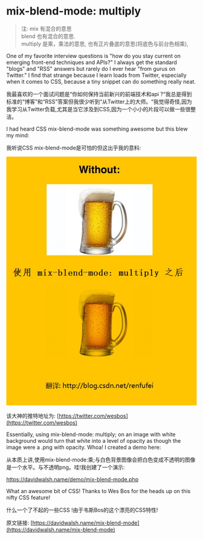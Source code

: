 # mix-blend-mode: multiply


> 注: mix 有混合的意思 <br/> blend 也有混合的意思. <br/>
> multiply 是乘，乘法的意思, 也有正片叠底的意思(将底色与前台色相乘),


One of my favorite interview questions is "how do you stay current on emerging front-end techniques and APIs?"  I always get the standard "blogs" and "RSS" answers but rarely do I ever hear "from gurus on Twitter."  I find that strange because I learn loads from Twitter, especially when it comes to CSS, because a tiny snippet can do something really neat.

我最喜欢的一个面试问题是“你如何保持当前新兴的前端技术和api ?“我总是得到标准的“博客”和“RSS”答案但我很少听到“从Twitter上的大师。“我觉得奇怪,因为我学习从Twitter负载,尤其是当它涉及到CSS,因为一个小小的片段可以做一些很整洁。


I had heard CSS mix-blend-mode was something awesome but this blew my mind:

我听说CSS mix-blend-mode是可怕的但这出乎我的意料:


![](01_mix-blend-mode_multiply.jpg)


该大神的推特地址为: [https://twitter.com/wesbos](https://twitter.com/wesbos)


Essentially, using mix-blend-mode: multiply; on an image with white background would turn that white into a level of opacity as though the image were a .png with opacity.  Whoa!  I created a demo here:

从本质上讲,使用mix-blend-mode:乘;与白色背景图像会把白色变成不透明的图像是一个水平。与不透明png。哇!我创建了一个演示:



https://davidwalsh.name/demo/mix-blend-mode.php


What an awesome bit of CSS!  Thanks to Wes Bos for the heads up on this nifty CSS feature!

什么一个了不起的一些CSS !由于韦斯Bos的这个漂亮的CSS特性!


原文链接:  [https://davidwalsh.name/mix-blend-mode](https://davidwalsh.name/mix-blend-mode)




